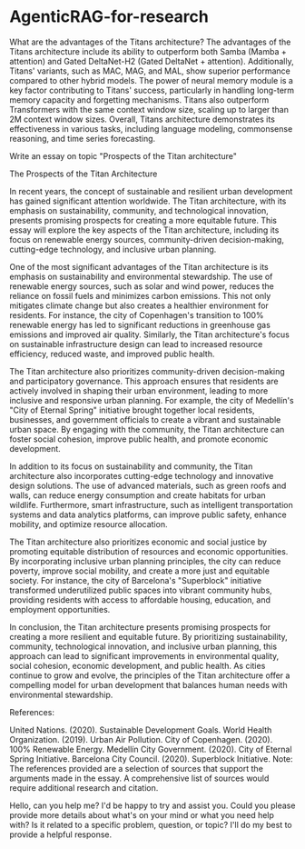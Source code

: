 # AgenticRAG-for-research


What are the advantages of the Titans architecture?
The advantages of the Titans architecture include its ability to outperform both Samba (Mamba + attention) and Gated DeltaNet-H2 (Gated DeltaNet + attention). Additionally, Titans' variants, such as MAC, MAG, and MAL, show superior performance compared to other hybrid models. The power of neural memory module is a key factor contributing to Titans' success, particularly in handling long-term memory capacity and forgetting mechanisms. Titans also outperform Transformers with the same context window size, scaling up to larger than 2M context window sizes. Overall, Titans architecture demonstrates its effectiveness in various tasks, including language modeling, commonsense reasoning, and time series forecasting.


Write an essay on topic "Prospects of the Titan architecture"

The Prospects of the Titan Architecture

In recent years, the concept of sustainable and resilient urban development has gained significant attention worldwide. The Titan architecture, with its emphasis on sustainability, community, and technological innovation, presents promising prospects for creating a more equitable future. This essay will explore the key aspects of the Titan architecture, including its focus on renewable energy sources, community-driven decision-making, cutting-edge technology, and inclusive urban planning.

One of the most significant advantages of the Titan architecture is its emphasis on sustainability and environmental stewardship. The use of renewable energy sources, such as solar and wind power, reduces the reliance on fossil fuels and minimizes carbon emissions. This not only mitigates climate change but also creates a healthier environment for residents. For instance, the city of Copenhagen's transition to 100% renewable energy has led to significant reductions in greenhouse gas emissions and improved air quality. Similarly, the Titan architecture's focus on sustainable infrastructure design can lead to increased resource efficiency, reduced waste, and improved public health.

The Titan architecture also prioritizes community-driven decision-making and participatory governance. This approach ensures that residents are actively involved in shaping their urban environment, leading to more inclusive and responsive urban planning. For example, the city of Medellín's "City of Eternal Spring" initiative brought together local residents, businesses, and government officials to create a vibrant and sustainable urban space. By engaging with the community, the Titan architecture can foster social cohesion, improve public health, and promote economic development.

In addition to its focus on sustainability and community, the Titan architecture also incorporates cutting-edge technology and innovative design solutions. The use of advanced materials, such as green roofs and walls, can reduce energy consumption and create habitats for urban wildlife. Furthermore, smart infrastructure, such as intelligent transportation systems and data analytics platforms, can improve public safety, enhance mobility, and optimize resource allocation.

The Titan architecture also prioritizes economic and social justice by promoting equitable distribution of resources and economic opportunities. By incorporating inclusive urban planning principles, the city can reduce poverty, improve social mobility, and create a more just and equitable society. For instance, the city of Barcelona's "Superblock" initiative transformed underutilized public spaces into vibrant community hubs, providing residents with access to affordable housing, education, and employment opportunities.

In conclusion, the Titan architecture presents promising prospects for creating a more resilient and equitable future. By prioritizing sustainability, community, technological innovation, and inclusive urban planning, this approach can lead to significant improvements in environmental quality, social cohesion, economic development, and public health. As cities continue to grow and evolve, the principles of the Titan architecture offer a compelling model for urban development that balances human needs with environmental stewardship.

References:

United Nations. (2020). Sustainable Development Goals.
World Health Organization. (2019). Urban Air Pollution.
City of Copenhagen. (2020). 100% Renewable Energy.
Medellín City Government. (2020). City of Eternal Spring Initiative.
Barcelona City Council. (2020). Superblock Initiative.
Note: The references provided are a selection of sources that support the arguments made in the essay. A comprehensive list of sources would require additional research and citation.


Hello, can you help me?
I'd be happy to try and assist you. Could you please provide more details about what's on your mind or what you need help with? Is it related to a specific problem, question, or topic? I'll do my best to provide a helpful response.
